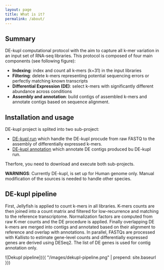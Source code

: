 ```yaml
---
layout: page
title: What is it?
permalink: /about/
---
```


Summary
-------

DE-kupl computational protocol with the aim to capture all k-mer variation in an input set of RNA-seq libraries. This protocol is composed of four main components (see following figure):

- **Indexing**: index and count all k-mers (k=31) in the input libraries
- **Filtering**: delete k-mers representing potential sequencing errors or perfectly matching known transcripts
- **Differential Expression (DE)**: select k-mers with significantly different abundance across conditions
- **Assembly and annotation**: build contigs of assembled k-mers and annotate contigs based on sequence alignment.

## Installation and usage

DE-kupl project is splited into two sub-project:

- [DE-kupl run](https://github.com/Transipedia/dekupl-run) which handle the DE-kupl procude from raw FASTQ to the assembly of differentially expressed k-mers.
- [DE-kupl annotation](https://github.com/Transipedia/dekupl-annotation) which annotate DE contigs produced bu DE-kupl run.

Therfore, you need to download and execute both sub-projects.

**WARNINGS**: Currently DE-kupl, is set up for Human genome only. Manual modification of the sources is needed to handle other species.

## DE-kupl pipeline

First, Jellyfish is applied to count k-mers in all libraries. K-mers counts are then joined into a count matrix and filtered for low-recurrence and matching to the reference transcriptome. Normalization factors are computed from raw K-mer counts and the DE procedure is applied. Finally overlapping DE k-mers are merged into contigs and annotated based on their alignment to reference and overlap with annotations. In parallel, FASTQs are processed with Kallisto to estimate gene-level counts and differentially expressed genes are derived using DESeq2. The list of DE genes is used for contig annotation only.

![Dekupl pipeline]({{ "/images/dekupl-pipeline.png" | prepend: site.baseurl }})
